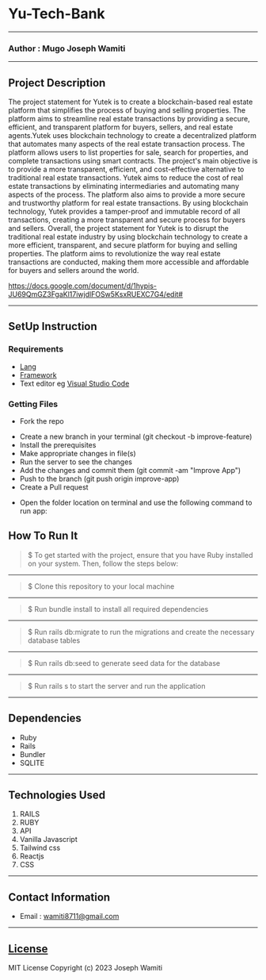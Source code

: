 # Yu-Tech-Bank
*****
### Author : Mugo Joseph Wamiti
****
## Project Description
The project statement for Yutek is to create a blockchain-based real estate platform that simplifies the process of buying and selling properties. The platform aims to streamline real estate transactions by providing a secure, efficient, and transparent platform for buyers, sellers, and real estate agents.Yutek uses blockchain technology to create a decentralized platform that automates many aspects of the real estate transaction process. The platform allows users to list properties for sale, search for properties, and complete transactions using smart contracts.
The project's main objective is to provide a more transparent, efficient, and cost-effective alternative to traditional real estate transactions. Yutek aims to reduce the cost of real estate transactions by eliminating intermediaries and automating many aspects of the process.
The platform also aims to provide a more secure and trustworthy platform for real estate transactions. By using blockchain technology, Yutek provides a tamper-proof and immutable record of all transactions, creating a more transparent and secure process for buyers and sellers.
Overall, the project statement for Yutek is to disrupt the traditional real estate industry by using blockchain technology to create a more efficient, transparent, and secure platform for buying and selling properties. The platform aims to revolutionize the way real estate transactions are conducted, making them more accessible and affordable for buyers and sellers around the world.


https://docs.google.com/document/d/1hypis-JU69QmGZ3FgaKl17iwjdlFOSw5KsxRUEXC7G4/edit#
******

## SetUp Instruction
### Requirements
* [Lang](https://www.ruby-lang.org/en/)
* [Framework](https://rubyonrails.org/)
* Text editor eg [Visual Studio Code](https://code.visualstudio.com/download)


### Getting Files
* Fork the repo
- Create a new branch in your terminal (git checkout -b improve-feature)
- Install the prerequisites
- Make appropriate changes in file(s)
- Run the server to see the changes
- Add the changes and commit them (git commit -am "Improve App")
- Push to the branch (git push origin improve-app)
- Create a Pull request
* Open the folder location on terminal and use the following command to run app:

## How To Run It
>  $ To get started with the project, ensure that you have Ruby installed on your system. Then, follow the steps below:
*****
> $ Clone this repository to your local machine
*****
> $ Run bundle install to install all required dependencies
*****
> $ Run rails db:migrate to run the migrations and create the necessary database tables
*****
> $ Run rails db:seed to generate seed data for the database
*****
> $ Run rails s to start the server and run the application
*****
## Dependencies
- Ruby
- Rails
- Bundler
- SQLITE
*****
## Technologies Used
1. RAILS
2. RUBY
3. API
4. Vanilla Javascript
5. Tailwind css
6. Reactjs
7. CSS
*****
## Contact Information
* Email : wamiti8711@gmail.com
*****
## [License](LICENSE)
MIT License
Copyright (c) 2023 Joseph Wamiti
